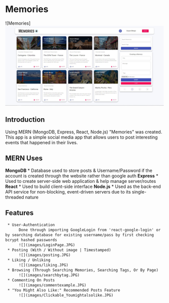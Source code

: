 # Memories

![Memories]
![](images/front_page.JPG)
## Introduction

Using MERN (MongoDB, Express, React, Node.js) "Memories" was created. This app is a simple social media app that allows users to post interesting events that happened in their lives.

## MERN Uses
**MongoDB**
     * Database used to store posts & Username/Password if the account is created through the website rather than google auth
**Express**
     * Used to create server-side web application & help manage server/routes
**React**
     * Used to build client-side interface
**Node.js**
     * Used as the back-end API service for non-blocking, event-driven servers due to its single-threaded nature

## Features
     * User-Authentication
          Done through importing GoogleLogin from 'react-google-login' or by searching database for existing username/pass by first checking bcrypt hashed passwords
          ![](images/LoginPage.JPG)
     * Posting (With / Without image | Timestamped)
          ![](images/posting.JPG)
     * Liking / Unliking
          ![](images/liking.JPG)
     * Browsing (Through Searching Memories, Searching Tags, Or By Page)
          ![](images/searchbytag.JPG)
     * Commenting On Posts
          ![](images/commentexample.JPG)
     * "You Might Also Like:" Recommended Posts Feature
          ![](images/Clickable_Youmightalsolike.JPG)
